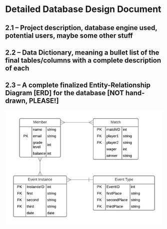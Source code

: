 # Detailed Database Design Document

## 2.1 – Project description, database engine used, potential users, maybe some other stuff

## 2.2 – Data Dictionary, meaning a bullet list of the final tables/columns with a complete description of each

## 2.3 – A complete finalized Entity-Relationship Diagram [ERD] for the database [NOT hand-drawn, PLEASE!]

![ERD](/images/detailed-ERD.png)